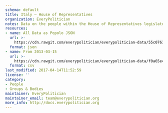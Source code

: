 ```yaml
---
schema: default
title: Italy — House of Representatives
organization: EveryPolitician
notes: Data on the people within the House of Representatives legislature of Italy.
resources:
- name: All Data as Popolo JSON
  url: >-
    https://cdn.rawgit.com/everypolitician/everypolitician-data/55c0761961d0016e92711a93644e849ff0d207bb/data/Italy/House/ep-popolo-v1.0.json
  format: json
- name: From 2013-03-15
  url: >-
    https://cdn.rawgit.com/everypolitician/everypolitician-data/f0a65e46fc6582c92ddba0339accd4d634c06050/data/Italy/House/term-17.csv
  format: csv
last_modified: 2017-04-14T11:52:59
license: ''
category:
- People
- Groups & Bodies
maintainer: EveryPolitician
maintainer_email: team@everypolitician.org
more_info: http://docs.everypolitician.org
---
```

